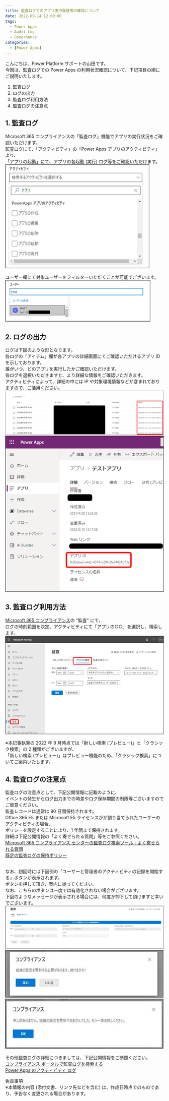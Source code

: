 ```yaml
---
title: 監査ログでのアプリ実行履歴等の確認について
date: 2022-09-14 12:00:00
tags:
  - Power Apps
  - Audit Log
  - Governance
categories:
  - [Power Apps]
---
```


こんにちは、Power Platform サポートの山田です。<br>
今回は、監査ログでの Power Apps の利用状況確認について、下記項目の順にご説明いたします。  

1. 監査ログ  
2. ログの出力  
3. 監査ログ利用方法    
4. 監査ログの注意点
  
<!-- more -->  
## 1. 監査ログ
Microsoft 365 コンプライアンスの「監査ログ」機能でアプリの実行状況をご確認いただけます。  
監査ログにて、「アクティビティ」の「Power Apps アプリのアクティビティ」より、  
「アプリの起動」にて、アプリの各起動 (実行) ログ等をご確認いただけます。   
![](./Audit-log-for-Power-Apps/activity-menu.png)
<br>

ユーザー欄にて対象ユーザーをフィルターいただくことが可能でございます。  
![](./Audit-log-for-Power-Apps/user-selection.png)
<br>

## 2. ログの出力  
ログは下図のような形となります。  
各ログの「アイテム」欄が各アプリの詳細画面にてご確認いただけるアプリ ID を示しております。   
誰がいつ、どのアプリを実行したかご確認いただけます。  
各ログを選択いただきますと、より詳細な情報をご確認いただきます。  
アクティビティによって、詳細の中には IP や対象環境情報などが含まれておりますので、ご活用ください。  
![](./Audit-log-for-Power-Apps/item-id.png)  
![](./Audit-log-for-Power-Apps/app-id.png)
<br>

## 3. 監査ログ利用方法  
[Microsoft 365 コンプライアンス](https://compliance.microsoft.com/homepage)の "監査" にて、  
ログの時刻範囲を決定、アクティビティにて「アプリの○○」を選択し、検索します。   
![](./Audit-log-for-Power-Apps/classic-top.png)
<br>

※本記事執筆の 2022 年 9 月時点では「新しい検索 (プレビュー)」と「クラシック検索」の 2 種類がございますが、  
「新しい検索 (プレビュー)」はプレビュー機能のため、「クラシック検索」についてご案内いたします。
<br>

## 4. 監査ログの注意点 
監査ログの注意点として、下記公開情報に記載のように、   
イベントの発生からログ出力までの時差やログ保存期間の制限等ございますのでご留意ください。  
監査レコードは通常は 90 日間保持されます。  
Office 365 E5 または Microsoft E5 ライセンスがが割り当てられたユーザーのアクティビティの場合、  
ポリシーを設定することにより、1 年間まで保持されます。  
詳細は下記公開情報の「よく寄せられる質問」等をご参照ください。   
[Microsoft 365 コンプライアンス センターの監査ログ検索ツール - よく寄せられる質問](https://learn.microsoft.com/ja-jp/microsoft-365/compliance/audit-log-search?view=o365-worldwide#frequently-asked-questions)  
[既定の監査ログの保持ポリシー](https://learn.microsoft.com/ja-jp/microsoft-365/compliance/audit-log-retention-policies?view=o365-worldwide#default-audit-log-retention-policy)  
<br>

なお、初回時には下図例の「ユーザーと管理者のアクティビティの記録を開始する」ボタンが表示されます。   
ボタンを押して頂き、案内に従ってください。   
なお、こちらのボタンは一度では有効化されない場合がございます。   
下図のようなメッセージが表示される場合には、何度か押下して頂けますと幸いでございます。   
![](./Audit-log-for-Power-Apps/start-recording.png)  
![](./Audit-log-for-Power-Apps/confirm-refresh.png)  
![](./Audit-log-for-Power-Apps/try-again.png)
<br>

その他監査ログの詳細につきましては、下記公開情報をご参照ください。  
[コンプライアンス ポータルで監査ログを検索する](https://learn.microsoft.com/ja-jp/microsoft-365/compliance/audit-log-search?view=o365-worldwide#search-the-audit-log)  
[Power Apps のアクティビティ ログ](https://learn.microsoft.com/ja-jp/power-platform/admin/logging-powerapps)
<br>

免責事項  
※本情報の内容 (添付文書、リンク先などを含む) は、作成日時点でのものであり、予告なく変更される場合があります。<br>


